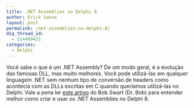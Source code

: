 ```yaml
---
title: .NET Assemblies no Delphi 8
author: Erick Sasse
layout: post
permalink: /net-assemblies-no-delphi-8/
dsq_thread_id:
  - 314409431
categories:
  - Delphi
---
```

Voc&ecirc; sabe o que &eacute; um .NET Assembly? De um modo geral, &eacute; a evolu&ccedil;&atilde;o das famosas DLL, mas muito melhores. Voc&ecirc; pode utiliz&aacute;-las em qualquer linguagem .NET sem nenhum tipo de convers&atilde;o de headers como acontecia com as DLLs escritas em C quando quer&iacute;amos utiliz&aacute;-las no Delphi. Vale a pena ler [este artigo][1] do Bob Swart (Dr. Bob) para entender melhor como criar e usar os .NET Assemblies no Delphi 8.

 [1]: http://www.pinpub.com/html/main.isx?sub=52&#038;story=2679